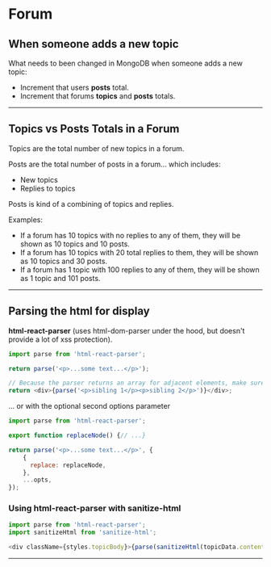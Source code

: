 # Forum

## When someone adds a new topic

What needs to been changed in MongoDB when someone adds a new topic:

-   Increment that users **posts** total.
-   Increment that forums **topics** and **posts** totals.

---

## Topics vs Posts Totals in a Forum

Topics are the total number of new topics in a forum.

Posts are the total number of posts in a forum... which includes:

-   New topics
-   Replies to topics

Posts is kind of a combining of topics and replies.

Examples:

-   If a forum has 10 topics with no replies to any of them, they will be shown as 10 topics and 10 posts.
-   If a forum has 10 topics with 20 total replies to them, they will be shown as 10 topics and 30 posts.
-   If a forum has 1 topic with 100 replies to any of them, they will be shown as 1 topic and 101 posts.

---

## Parsing the html for display

**html-react-parser** (uses html-dom-parser under the hood, but doesn't provide a lot of xss protection).

```js
import parse from 'html-react-parser';

return parse('<p>...some text...</p>');

// Because the parser returns an array for adjacent elements, make sure it's nested under a parent element when appropriate
return <div>{parse('<p>sibling 1</p><p>sibling 2</p>')}</div>;
```

... or with the optional second options parameter

```js
import parse from 'html-react-parser';

export function replaceNode() {// ...}

return parse('<p>...some text...</p>', {
    {
      replace: replaceNode,
    },
    ...opts,
});
```

### Using html-react-parser with sanitize-html

```js
import parse from 'html-react-parser';
import sanitizeHtml from 'sanitize-html';

<div className={styles.topicBody}>{parse(sanitizeHtml(topicData.content))}</div>;
```

---
